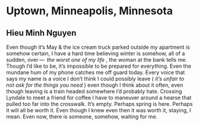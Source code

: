 # Uptown, Minneapolis, Minnesota
## Hieu Minh Nguyen
Even though it’s May & the ice cream truck
parked outside my apartment is somehow certain,
I have a hard time believing winter is somehow,
all of a sudden, over —  _the worst one of my life_ ,
the woman at the bank tells me. Though I’d like to be,
it’s impossible to be prepared for everything.
Even the mundane hum of my phone catches me
off guard today. Every voice that says my name
is a voice I don’t think I could possibly leave
( _it’s unfair to not ask for the things you need_ )
even though I think about it often, even though
leaving is a train headed somewhere I’d probably hate.
Crossing Lyndale to meet a friend for coffee
I have to maneuver around a hearse that pulled too far
into the crosswalk. It’s empty. Perhaps spring is here.
Perhaps it will all be worth it. Even though I knew
even then it was worth it, staying, I mean.
Even now, there is someone, somehow, waiting for me.